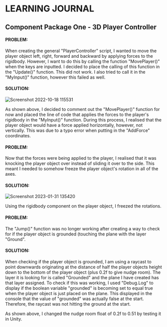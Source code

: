 # LEARNING JOURNAL

## Component Package One - 3D Player Controller


#### PROBLEM:
When creating the general "PlayerController" script, I wanted to move the player object left, right, forward and backward by applying forces to the rigidbody. However, I want to do this by calling the function "MovePlayer()" when the keys are inputted. I decided to place the calling of this function in the "Update()" function. This did not work. I also tried to call it in the "MyInput()" function, however this failed as well.

#### SOLUTION:

![Screenshot 2022-10-18 115531](https://user-images.githubusercontent.com/114989045/215777158-be9a8f9b-ddfd-4aa7-8978-33034f913995.png)

As shown above, I decided to comment out the "MovePlayer()" function for now and placed the line of code that applies the forces to the player's rigidbody in the "MyInput()" function. During this process, I realised that the player object would have a force applied horizontally, however, not vertically. This was due to a typo error when putting in the "AddForce" coordinates.

#### PROBLEM:
Now that the forces were being applied to the player, I realised that it was knocking the player object over instead of sliding it over to the side. This meant I needed to somehow freeze the player object's rotation in all of the axes.

#### SOLUTION:

![Screenshot 2023-01-31 135420](https://user-images.githubusercontent.com/114989045/215779295-192c348c-3768-4531-adbe-bdb68646f84f.png)

Using the rigidbody component on the player object, I freezed the rotations.


#### PROBLEM:
The "Jump()" function was no longer working after creating a way to check for if the player object is grounded (touching the plane with the layer "Ground".

#### SOLUTION:
When checking if the player object is grounded, I am using a raycast to point downwards originating at the distance of half the player objects height down to the bottom of the player object (plus 0.2f to give nudge room). The layer it is looking for is called "Grounded" and the plane I have created has that layer assigned. 
To check if this was working, I used "Debug.Log" to display if the boolean variable "grounded" is becoming set to equal true when the player object is just placed on the plane. This displayed in the console that the value of "grounded" was actually false at the start. Therefore, the raycast was not hitting the ground at the start.

As shown above, I changed the nudge room float of 0.2f to 0.51 by testing it in Unity.
